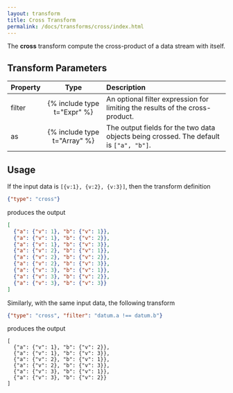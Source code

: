 ```yaml
---
layout: transform
title: Cross Transform
permalink: /docs/transforms/cross/index.html
---
```


The **cross** transform compute the cross-product of a data stream with itself.

## Transform Parameters

| Property            | Type                         | Description   |
| :------------------ | :--------------------------: | :------------ |
| filter              | {% include type t="Expr" %}  | An optional filter expression for limiting the results of the cross-product.|
| as                  | {% include type t="Array" %} | The output fields for the two data objects being crossed. The default is `["a", "b"]`.|

## Usage

If the input data is `[{v:1}, {v:2}, {v:3}]`, then the transform definition

```json
{"type": "cross"}
```

produces the output

```json
[
  {"a": {"v": 1}, "b": {"v": 1}},
  {"a": {"v": 1}, "b": {"v": 2}},
  {"a": {"v": 1}, "b": {"v": 3}},
  {"a": {"v": 2}, "b": {"v": 1}},
  {"a": {"v": 2}, "b": {"v": 2}},
  {"a": {"v": 2}, "b": {"v": 3}},
  {"a": {"v": 3}, "b": {"v": 1}},
  {"a": {"v": 3}, "b": {"v": 2}},
  {"a": {"v": 3}, "b": {"v": 3}}
]
```

Similarly, with the same input data, the following transform

```json
{"type": "cross", "filter": "datum.a !== datum.b"}
```

produces the output

```
[
  {"a": {"v": 1}, "b": {"v": 2}},
  {"a": {"v": 1}, "b": {"v": 3}},
  {"a": {"v": 2}, "b": {"v": 1}},
  {"a": {"v": 2}, "b": {"v": 3}},
  {"a": {"v": 3}, "b": {"v": 1}},
  {"a": {"v": 3}, "b": {"v": 2}}
]
```
